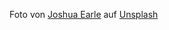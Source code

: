 Foto von <a href="https://unsplash.com/@joshuaearle?utm_source=unsplash&utm_medium=referral&utm_content=creditCopyText">Joshua Earle</a> auf <a href="https://unsplash.com/de/fotos/JAwzCW0JpIw?utm_source=unsplash&utm_medium=referral&utm_content=creditCopyText">Unsplash</a>
